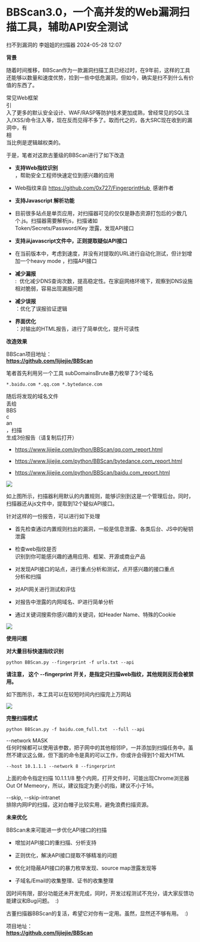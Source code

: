 #  BBScan3.0，一个高并发的Web漏洞扫描工具，辅助API安全测试   
扫不到漏洞的  李姐姐的扫描器   2024-05-28 12:07  
  
**背景**  
  
随着时间推移，BBScan作为一款漏洞扫描工具已经过时，在9年前，这样的工具还能够以数量和速度优势，捡到一些中低危漏洞，但如今，确实是扫不到什么有价值的东西了。  
  
常见Web框架  
引  
入了更多的默认安全设计、WAF/RASP等防护技术更加成熟，曾经常见的SQL注入/XSS/命令注入等，现在反而见得不多了。取而代之的，各大SRC现在收到的漏洞中，有  
相  
当比例是逻辑越权类的。  
  
于是，笔者对这款古董级的BBScan进行了如下改造  
- **支持Web指纹识别**  
，帮助安全工程师快速定位到感兴趣的应用  
  
- Web指纹来自 https://github.com/0x727/FingerprintHub  感谢作者  
  
- **支持Javascript 解析功能**  
  
- 目前很多站点是单页应用，对扫描器可见的仅仅是静态资源打包后的少数几个.js。扫描器需要解析js，扫描诸如   
Token/Secrets/Password/Key 泄露，发现API接口  
  
- **支持从javascript文件中，正则提取疑似API接口**  
  
- 在当前版本中，考虑到速度，并没有对提取的URL进行自动化测试，但计划增加一个heavy mode ，扫描API接口  
  
- **减少漏报**  
:  优化减少DNS查询次数，提高稳定性。在家庭网络环境下，观察到DNS设施相对脆弱，容易出现漏报问题  
  
- **减少误报**  
：优化了误报验证逻辑  
  
- **界面优化**  
：对输出的HTML报告，进行了简单优化，提升可读性  
  
  
**改造效果**  
  
BBScan项目地址：  
**https://github.com/lijiejie/BBScan**  
  
笔者首先利用另一个工具 subDomainsBrute暴力枚举了3个域名   
```
*.baidu.com *.qq.com *.bytedance.com
```  
  
随后将发现的域名文件  
丢给  
BBS  
c  
an  
，扫描  
生成3份报告（请复制后打开）  
- https://www.lijiejie.com/python/BBScan/qq.com_report.html  
  
- https://www.lijiejie.com/python/BBScan/bytedance.com_report.html  
  
- https://www.lijiejie.com/python/BBScan/baidu.com_report.html  
  
  
![](https://mmbiz.qpic.cn/sz_mmbiz_png/0jezbBnTO9mFFwVDNfRpqnwujesibIGuwNFlXM1sRo3kPj7jesfSR0l8lTdqa40orcOibgZFS3PtMD8v1QVymcsw/640?wx_fmt=png&from=appmsg "")  
  
如上图所示，扫描器利用默认的内置规则，能够识别到这是一个管理后台。同时，扫描器还从js文件中，提取到12个疑似API接口。  
  
针对这样的一份报告，可以进行如下处理  
- 首先检查通过内置规则扫出的漏洞，一般是信息泄露、各类后台、JS中的秘钥泄露  
  
- 检查web指纹是否  
识别到你可能感兴趣的通用应用、框架、开源或商业产品  
  
- 对发现API接口的站点，进行重点分析和测试，点开感兴趣的接口重点  
分析和扫描  
  
- 对API网关进行测试和评估  
  
- 对报告中泄露的内网域名、IP进行简单分析  
  
- 通过关键词搜索你感兴趣的关键词，如Header Name、特殊的Cookie  
  
  
![](https://mmbiz.qpic.cn/sz_mmbiz_png/0jezbBnTO9mFFwVDNfRpqnwujesibIGuw0VUwlv1MpEto1j1kaRXsjhQIVJbRicCPSsuoCKU0icQQRmFO1Uq3gRfQ/640?wx_fmt=png&from=appmsg "")  
  
**使用问题**  
  
**对大量目标快速指纹识别**  
```
python BBScan.py --fingerprint -f urls.txt --api
```  
  
**请注意， 这个 --fingerprint 开关，是指定只扫描web指纹，其他规则反而会被禁用。**  
  
如下图所示，本工具可以在较短时间内扫描完上万网站  
  
![](https://mmbiz.qpic.cn/sz_mmbiz_png/0jezbBnTO9mFFwVDNfRpqnwujesibIGuwtsZBJR7pXts3iaE4KPj8dIkTQRs8Ta9Ya9icSLH84p5FibMRLG1BOO26g/640?wx_fmt=png&from=appmsg "")  
  
**完整扫描模式**  
```
python BBScan.py -f baidu.com_full.txt  --full --api
```  
  
--network MASK    
任何时候都可以使用该参数，把子网中的其他相邻IP，一并添加到扫描任务中。虽然不建议这么做，但下面的命令是真的可以工作，你或许会得到1个超大HTML  
```
--host 10.1.1.1 --network 8 --fingerprint
```  
  
上面的命令指定扫描 10.1.1.1/8 整个内网，打开文件时，可能出现Chrome浏览器Out Of Memeory，所以，建议指定为更小的指，建议不小于16。  
  
--skip, --skip-intranet    
排除内网IP的扫描，这对白帽子比较实用，避免浪费扫描资源。  
  
**未来优化**  
  
BBScan未来可能进一步优化API接口的扫描  
- 增加对API接口的重扫描、分析支持  
  
- 正则优化，解决API接口提取不够精准的问题  
  
- 优化对隐蔽API接口的暴力枚举发现、source map泄露发现等  
  
- 子域名/Email的收集整理、证书的收集整理  
  
  
因时间有限，部分功能还未开发完成，同时，开发过程测试不充分，请大家反馈功能建议和Bug问题。  :)  
  
古董扫描器BBScan的复活，希望它对你有一定用。虽然，显然还不够有用。  :)  
  
项目地址：  
**https://github.com/lijiejie/BBScan**  
  
